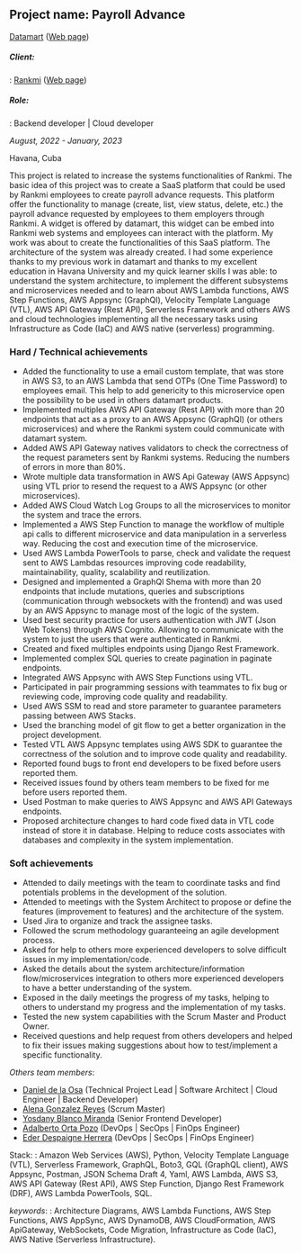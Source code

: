 ## **Project name: Payroll Advance**

[Datamart](https://www.linkedin.com/company/datamartcl/) ([Web page](https://datamart.cl/))

##### Client:
: [Rankmi](https://www.linkedin.com/company/rankmi/) ([Web page](https://www.rankmi.com/es/))

##### Role:
: Backend developer | Cloud developer

*August, 2022 - January, 2023*

Havana, Cuba

<!-- who is the client, what the client have, what the client want, what i can do -->

This project is related to increase the systems functionalities of Rankmi. The basic idea of this project was to create a SaaS platform that could be used by Rankmi employees to create payroll advance requests. This platform offer the functionality to manage (create, list, view status, delete, etc.) the payroll advance requested by employees to them employers through Rankmi. A widget is offered by datamart, this widget can be embed into Rankmi web
systems and employees can interact with the platform. My work was about to create the functionalities of this SaaS platform. The architecture of the system was already created. I had some experience thanks to my previous work in datamart and thanks to my excellent education in Havana University and my quick learner skills I was able: to understand the system architecture, to implement the different subsystems and microservices needed and to learn about AWS Lambda functions, AWS Step Functions, AWS Appsync (GraphQl), Velocity Template Language (VTL), AWS API Gateway (Rest API), Serverless Framework and others AWS and cloud technologies implementing all the necessary tasks using Infrastructure as Code (IaC) and AWS native (serverless) programming.

<!-- small description about the client and its requirements or problems, how I solve it -->
### Hard / Technical achievements

- Added the functionality to use a email custom template, that was store in AWS S3, to an AWS Lambda that send OTPs (One Time Password) to employees email. This help to add genericity to this microservice open the possibility to be used in others datamart products.
- Implemented multiples AWS API Gateway (Rest API) with more than 20 endpoints that act as a proxy to an AWS Appsync (GraphQl) (or others microservices) and where the Rankmi system could communicate with datamart system.
- Added AWS API Gateway natives validators to check the correctness of the request parameters sent by Rankmi systems. Reducing the numbers of errors in more than 80%.
- Wrote multiple data transformation in AWS Api Gateway (AWS Appsync) using VTL prior to resend the request to a AWS Appsync (or other microservices).
- Added AWS Cloud Watch Log Groups to all the microservices to monitor the system and trace the errors.
- Implemented a AWS Step Function to manage the workflow of multiple api calls to different microservice and data manipulation in a serverless way. Reducing the cost and execution time of the microservice.
- Used AWS Lambda PowerTools to parse, check and validate the request sent to AWS Lambdas resources improving code readability, maintainability, quality, scalability and reutilization.
- Designed and implemented a GraphQl Shema with more than 20 endpoints that include mutations, queries and subscriptions (communication through websockets with the frontend) and was used by an AWS Appsync to manage most of the logic of the system.
- Used best security practice for users authentication with JWT (Json Web Tokens) through AWS Cognito. Allowing to communicate with the system to just the users that were authenticated in Rankmi.
- Created and fixed multiples endpoints using Django Rest Framework.
- Implemented complex SQL queries to create pagination in paginate endpoints.
- Integrated AWS Appsync with AWS Step Functions using VTL.
- Participated in pair programming sessions with teammates to fix bug or reviewing code, improving code quality and readability.
- Used AWS SSM to read and store parameter to guarantee parameters passing between AWS Stacks.
- Used the branching model of git flow to get a better organization in the project development.
- Tested VTL AWS Appsync templates using AWS SDK to guarantee the correctness of the solution and to improve code quality and readability.
- Reported found bugs to front end developers to be fixed before users reported them.
- Received issues found by others team members to be fixed for me before users reported them.
- Used Postman to make queries to AWS Appsync and AWS API Gateways endpoints.
- Proposed architecture changes to hard code fixed data in VTL code instead of store it in database. Helping to reduce costs associates with databases and complexity in the system implementation.

### Soft achievements

- Attended to daily meetings with the team to coordinate tasks and find potentials problems in the development of the solution.
- Attended to meetings with the System Architect to propose or define the features (improvement to features) and the architecture of the system.
- Used Jira to organize and track the assignee tasks.
- Followed the scrum methodology guaranteeing an agile development process.
- Asked for help to others more experienced developers to solve difficult issues in my implementation/code.
- Asked the details about the system architecture/information flow/microservices integration to others more experienced developers to have a better understanding of the system.
- Exposed in the daily meetings the progress of my tasks, helping to others to understand my progress and the implementation of my tasks.
- Tested the new system capabilities with the Scrum Master and Product Owner.
- Received questions and help request from others developers and helped to fix their issues making suggestions about how to test/implement a specific functionality.

*Others team members*:
<!-- maybe extend this with more public profiles? -->
- [Daniel de la Osa](https://cu.linkedin.com/in/daniel-de-la-osa-24a6271b5/) (Technical Project Lead | Software Architect | Cloud Engineer | Backend Developer)
- [Alena Gonzalez Reyes](https://cu.linkedin.com/in/alena-gonz%C3%A1lez-reyes-34529b152) (Scrum Master)
- [Yosdany Blanco Miranda](https://www.linkedin.com/in/yosdanybm/) (Senior Frontend Developer)
- [Adalberto Orta Pozo](https://cu.linkedin.com/in/adalberto-orta-370b8796/) (DevOps | SecOps | FinOps Engineer)
- [Eder Despaigne Herrera](https://cu.linkedin.com/in/eder-despaigne-herrera-4185501b6) (DevOps | SecOps | FinOps Engineer)

Stack:
: Amazon Web Services (AWS), Python, Velocity Template Language (VTL), Serverless Framework, GraphQL, Boto3, GQL (GraphQL client), AWS Appsync, Postman, JSON Schema Draft 4, Yaml, AWS Lambda, AWS S3, AWS API Gateway (Rest API), AWS Step Function, Django Rest Framework (DRF), AWS Lambda PowerTools, SQL.
<!-- extend the keywords section -->
*keywords*:
: Architecture Diagrams, AWS Lambda Functions, AWS Step Functions, AWS AppSync, AWS DynamoDB, AWS CloudFormation, AWS ApiGateway, WebSockets, Code Migration, Infrastructure as Code (IaC), AWS Native (Serverless Infrastructure).